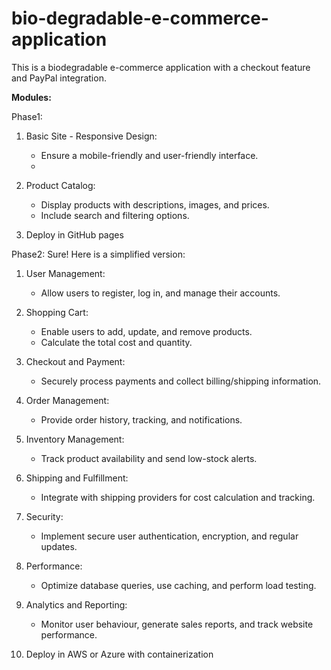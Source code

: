 # bio-degradable-e-commerce-application
This is a biodegradable e-commerce application with a checkout feature and PayPal integration.

**Modules:**

Phase1: 
1. Basic Site - Responsive Design:
    - Ensure a mobile-friendly and user-friendly interface.
    - 
2. Product Catalog:
   - Display products with descriptions, images, and prices.
   - Include search and filtering options.
     
3. Deploy in GitHub pages

Phase2:
Sure! Here is a simplified version:

1. User Management:
   - Allow users to register, log in, and manage their accounts.

2. Shopping Cart:
   - Enable users to add, update, and remove products.
   - Calculate the total cost and quantity.

3. Checkout and Payment:
   - Securely process payments and collect billing/shipping information.

4. Order Management:
   - Provide order history, tracking, and notifications.

5. Inventory Management:
   - Track product availability and send low-stock alerts.

6. Shipping and Fulfillment:
   - Integrate with shipping providers for cost calculation and tracking.

7. Security:
   - Implement secure user authentication, encryption, and regular updates.

8. Performance:
   - Optimize database queries, use caching, and perform load testing.

9. Analytics and Reporting:
    - Monitor user behaviour, generate sales reports, and track website performance.

10. Deploy in AWS or Azure with containerization
